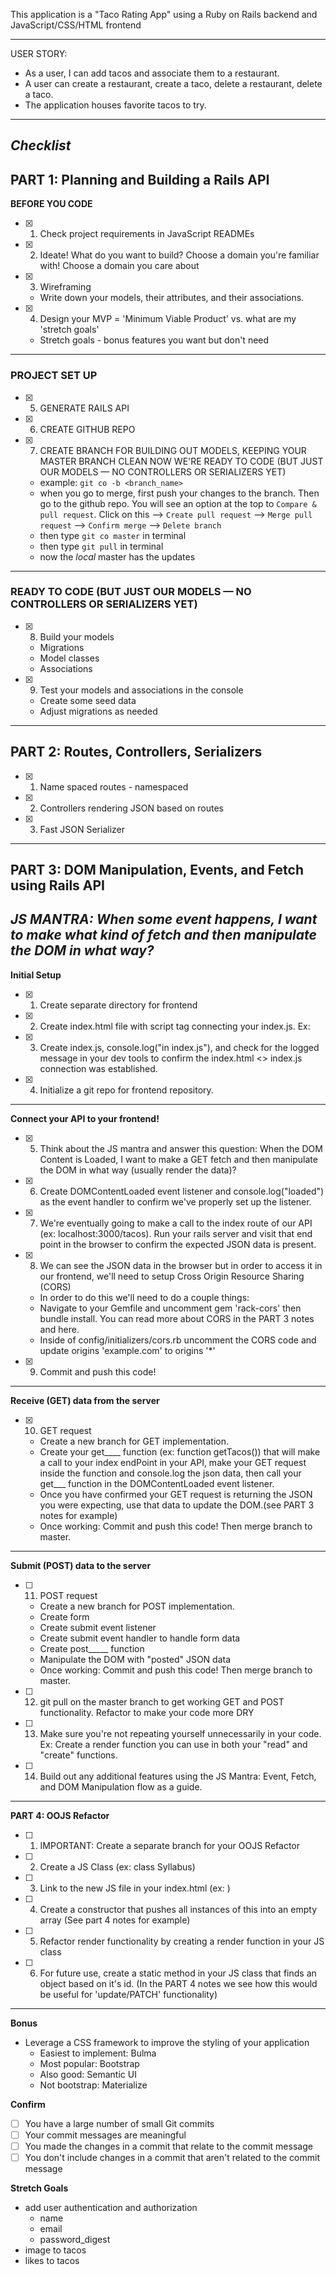 This application is a "Taco Rating App" using a Ruby on Rails backend and JavaScript/CSS/HTML frontend

---
USER STORY: 
-  As a user, I can add tacos and associate them to a restaurant.
- A user can create a restaurant, create a taco, delete a restaurant, delete a taco.
- The application houses favorite tacos to try.
---
## *Checklist*

## PART 1: Planning and Building a Rails API

**BEFORE YOU CODE**

 - [X] 1. Check project requirements in JavaScript READMEs
 - [X] 2. Ideate! What do you want to build?
Choose a domain you're familiar with!
Choose a domain you care about
 - [X] 3. Wireframing
    - Write down your models, their attributes, and their associations.
 - [X] 4. Design your MVP = 'Minimum Viable Product' vs. what are my 'stretch goals'    
    - Stretch goals - bonus features you want but don't need
---
### **PROJECT SET UP**

- [X] 5.  GENERATE RAILS API
- [X] 6.  CREATE GITHUB REPO
- [X] 7.  CREATE BRANCH FOR BUILDING OUT MODELS, KEEPING YOUR MASTER BRANCH CLEAN
NOW WE'RE READY TO CODE (BUT JUST OUR MODELS — NO CONTROLLERS OR SERIALIZERS YET)
  - example: `git co -b <branch_name>`
  - when you go to merge, first push your changes to the branch. Then go to the github repo. You will see an option at the top to `Compare & pull request`. Click on this --> `Create pull request` --> `Merge pull request` --> `Confirm merge` --> `Delete branch`
  - then type `git co master` in terminal
  - then type `git pull` in terminal
  - now the *local* master has the updates

---
### **READY TO CODE (BUT JUST OUR MODELS — NO CONTROLLERS OR SERIALIZERS YET)**
- [x] 8.  Build your models
  - Migrations
  - Model classes
  - Associations
- [x] 9. Test your models and associations in the console
  - Create some seed data
  - Adjust migrations as needed
---
## PART 2: Routes, Controllers, Serializers
- [X] 1. Name spaced routes - namespaced
- [X] 2. Controllers rendering JSON based on routes
- [X] 3. Fast JSON Serializer
---
## PART 3: DOM Manipulation, Events, and Fetch using Rails API
*JS MANTRA: When some event happens, I want to make what kind of fetch and then manipulate the DOM in what way?*
---
**Initial Setup**

- [X] 1. Create separate directory for frontend
- [X] 2. Create index.html file with script tag connecting your index.js. Ex: <script type="text/javascript" src="index.js"></script>
- [X] 3. Create index.js, console.log("in index.js"), and check for the logged message in your dev tools to confirm the index.html <> index.js connection was established.
- [X] 4. Initialize a git repo for frontend repository.
---
**Connect your API to your frontend!**

- [X] 5. Think about the JS mantra and answer this question: When the DOM Content is Loaded, I want to make a GET fetch and then manipulate the DOM in what way (usually render the data)?
- [X] 6. Create DOMContentLoaded event listener and console.log("loaded") as the event handler to confirm we've properly set up the listener.
- [X] 7. We're eventually going to make a call to the index route of our API (ex: localhost:3000/tacos). Run your rails server and visit that end point in the browser to confirm the expected JSON data is present.
- [X] 8. We can see the JSON data in the browser but in order to access it in our frontend, we'll need to setup Cross Origin Resource Sharing (CORS)
  * In order to do this we'll need to do a couple things:
  * Navigate to your Gemfile and uncomment gem 'rack-cors' then bundle install. You can read more about CORS in the PART 3 notes and here.
  * Inside of config/initializers/cors.rb uncomment the CORS code and update origins 'example.com' to origins '*'

- [X] 9. Commit and push this code!
---
**Receive (GET) data from the server**

- [X] 10. GET request
  *   Create a new branch for GET implementation.
  *   Create your get____ function (ex: function getTacos()) that will make a call to your index endPoint in your API, make your GET request inside the function and console.log the json data, then call your get___ function in the DOMContentLoaded event listener.
  *   Once you have confirmed your GET request is returning the JSON you were expecting, use that data to update the DOM.(see PART 3 notes for example)
  *   Once working: Commit and push this code! Then merge branch to master.
---
**Submit (POST) data to the server**

- [ ] 11. POST request
  * Create a new branch for POST implementation.
  * Create form
  * Create submit event listener
  * Create submit event handler to handle form data
  * Create post_____ function
  * Manipulate the DOM with "posted" JSON data
  * Once working: Commit and push this code! Then merge branch to master.
  
- [ ] 12.  git pull on the master branch to get working GET and POST functionality.
Refactor to make your code more DRY

- [ ] 13. Make sure you're not repeating yourself unnecessarily in your code. Ex: Create a render function you can use in both your "read" and "create" functions.

- [ ] 14. Build out any additional features using the JS Mantra: Event, Fetch, and DOM Manipulation flow as a guide.
---
**PART 4: OOJS Refactor**

- [ ] 1. IMPORTANT: Create a separate branch for your OOJS Refactor
  
- [ ] 2. Create a JS Class (ex: class Syllabus)
  
- [ ] 3. Link to the new JS file in your index.html (ex: <script type="text/javascript" src="src/syllabus.js"></script>)
  
- [ ] 4. Create a constructor that pushes all instances of this into an empty array (See part 4 notes for example)
  
- [ ] 5. Refactor render functionality by creating a render function in your JS class
  
- [ ] 6. For future use, create a static method in your JS class that finds an object based on it's id. (In the PART 4 notes we see how this would be useful for 'update/PATCH' functionality)

---

**Bonus**
- Leverage a CSS framework to improve the styling of your application
  - Easiest to implement: Bulma
  - Most popular: Bootstrap
  - Also good: Semantic UI
  - Not bootstrap: Materialize

**Confirm**
- [ ] You have a large number of small Git commits
- [ ] Your commit messages are meaningful
- [ ] You made the changes in a commit that relate to the commit message
- [ ] You don't include changes in a commit that aren't related to the commit message

**Stretch Goals**
* add user authentication and authorization
  * name
  * email
  * password_digest
* image to tacos
* likes to tacos


